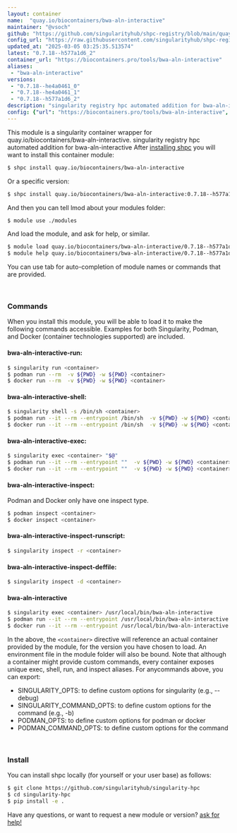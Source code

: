 ```yaml
---
layout: container
name:  "quay.io/biocontainers/bwa-aln-interactive"
maintainer: "@vsoch"
github: "https://github.com/singularityhub/shpc-registry/blob/main/quay.io/biocontainers/bwa-aln-interactive/container.yaml"
config_url: "https://raw.githubusercontent.com/singularityhub/shpc-registry/main/quay.io/biocontainers/bwa-aln-interactive/container.yaml"
updated_at: "2025-03-05 03:25:35.513574"
latest: "0.7.18--h577a1d6_2"
container_url: "https://biocontainers.pro/tools/bwa-aln-interactive"
aliases:
 - "bwa-aln-interactive"
versions:
 - "0.7.18--he4a0461_0"
 - "0.7.18--he4a0461_1"
 - "0.7.18--h577a1d6_2"
description: "singularity registry hpc automated addition for bwa-aln-interactive"
config: {"url": "https://biocontainers.pro/tools/bwa-aln-interactive", "maintainer": "@vsoch", "description": "singularity registry hpc automated addition for bwa-aln-interactive", "latest": {"0.7.18--h577a1d6_2": "sha256:ca6ac8085aaaf3ff259f67d2bbe4fa71bba027f97bbbc93d5eed7087bdc6c611"}, "tags": {"0.7.18--he4a0461_0": "sha256:eccc46aae5ae9649ef24d0f8be20cddf1875635e7d81e67e3622257a8f2f1eb7", "0.7.18--he4a0461_1": "sha256:4a00c21d1c6093a22f0597541f55bfb26fefa5ee3b90ea049a4babaeb542d4ed", "0.7.18--h577a1d6_2": "sha256:ca6ac8085aaaf3ff259f67d2bbe4fa71bba027f97bbbc93d5eed7087bdc6c611"}, "docker": "quay.io/biocontainers/bwa-aln-interactive", "aliases": {"bwa-aln-interactive": "/usr/local/bin/bwa-aln-interactive"}}
---
```


This module is a singularity container wrapper for quay.io/biocontainers/bwa-aln-interactive.
singularity registry hpc automated addition for bwa-aln-interactive
After [installing shpc](#install) you will want to install this container module:


```bash
$ shpc install quay.io/biocontainers/bwa-aln-interactive
```

Or a specific version:

```bash
$ shpc install quay.io/biocontainers/bwa-aln-interactive:0.7.18--h577a1d6_2
```

And then you can tell lmod about your modules folder:

```bash
$ module use ./modules
```

And load the module, and ask for help, or similar.

```bash
$ module load quay.io/biocontainers/bwa-aln-interactive/0.7.18--h577a1d6_2
$ module help quay.io/biocontainers/bwa-aln-interactive/0.7.18--h577a1d6_2
```

You can use tab for auto-completion of module names or commands that are provided.

<br>

### Commands

When you install this module, you will be able to load it to make the following commands accessible.
Examples for both Singularity, Podman, and Docker (container technologies supported) are included.

#### bwa-aln-interactive-run:

```bash
$ singularity run <container>
$ podman run --rm  -v ${PWD} -w ${PWD} <container>
$ docker run --rm  -v ${PWD} -w ${PWD} <container>
```

#### bwa-aln-interactive-shell:

```bash
$ singularity shell -s /bin/sh <container>
$ podman run --it --rm --entrypoint /bin/sh  -v ${PWD} -w ${PWD} <container>
$ docker run --it --rm --entrypoint /bin/sh  -v ${PWD} -w ${PWD} <container>
```

#### bwa-aln-interactive-exec:

```bash
$ singularity exec <container> "$@"
$ podman run --it --rm --entrypoint ""  -v ${PWD} -w ${PWD} <container> "$@"
$ docker run --it --rm --entrypoint ""  -v ${PWD} -w ${PWD} <container> "$@"
```

#### bwa-aln-interactive-inspect:

Podman and Docker only have one inspect type.

```bash
$ podman inspect <container>
$ docker inspect <container>
```

#### bwa-aln-interactive-inspect-runscript:

```bash
$ singularity inspect -r <container>
```

#### bwa-aln-interactive-inspect-deffile:

```bash
$ singularity inspect -d <container>
```


#### bwa-aln-interactive

```bash
$ singularity exec <container> /usr/local/bin/bwa-aln-interactive
$ podman run --it --rm --entrypoint /usr/local/bin/bwa-aln-interactive   -v ${PWD} -w ${PWD} <container> -c " $@"
$ docker run --it --rm --entrypoint /usr/local/bin/bwa-aln-interactive   -v ${PWD} -w ${PWD} <container> -c " $@"
```



In the above, the `<container>` directive will reference an actual container provided
by the module, for the version you have chosen to load. An environment file in the
module folder will also be bound. Note that although a container
might provide custom commands, every container exposes unique exec, shell, run, and
inspect aliases. For anycommands above, you can export:

 - SINGULARITY_OPTS: to define custom options for singularity (e.g., --debug)
 - SINGULARITY_COMMAND_OPTS: to define custom options for the command (e.g., -b)
 - PODMAN_OPTS: to define custom options for podman or docker
 - PODMAN_COMMAND_OPTS: to define custom options for the command

<br>

### Install

You can install shpc locally (for yourself or your user base) as follows:

```bash
$ git clone https://github.com/singularityhub/singularity-hpc
$ cd singularity-hpc
$ pip install -e .
```

Have any questions, or want to request a new module or version? [ask for help!](https://github.com/singularityhub/singularity-hpc/issues)